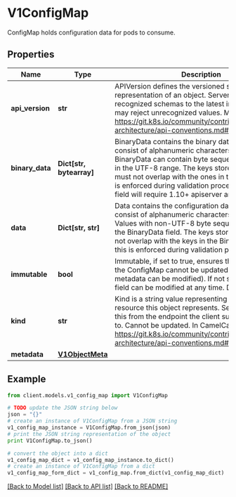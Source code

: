 # V1ConfigMap

ConfigMap holds configuration data for pods to consume.

## Properties
Name | Type | Description | Notes
------------ | ------------- | ------------- | -------------
**api_version** | **str** | APIVersion defines the versioned schema of this representation of an object. Servers should convert recognized schemas to the latest internal value, and may reject unrecognized values. More info: https://git.k8s.io/community/contributors/devel/sig-architecture/api-conventions.md#resources | [optional] 
**binary_data** | **Dict[str, bytearray]** | BinaryData contains the binary data. Each key must consist of alphanumeric characters, &#39;-&#39;, &#39;_&#39; or &#39;.&#39;. BinaryData can contain byte sequences that are not in the UTF-8 range. The keys stored in BinaryData must not overlap with the ones in the Data field, this is enforced during validation process. Using this field will require 1.10+ apiserver and kubelet. | [optional] 
**data** | **Dict[str, str]** | Data contains the configuration data. Each key must consist of alphanumeric characters, &#39;-&#39;, &#39;_&#39; or &#39;.&#39;. Values with non-UTF-8 byte sequences must use the BinaryData field. The keys stored in Data must not overlap with the keys in the BinaryData field, this is enforced during validation process. | [optional] 
**immutable** | **bool** | Immutable, if set to true, ensures that data stored in the ConfigMap cannot be updated (only object metadata can be modified). If not set to true, the field can be modified at any time. Defaulted to nil. | [optional] 
**kind** | **str** | Kind is a string value representing the REST resource this object represents. Servers may infer this from the endpoint the client submits requests to. Cannot be updated. In CamelCase. More info: https://git.k8s.io/community/contributors/devel/sig-architecture/api-conventions.md#types-kinds | [optional] 
**metadata** | [**V1ObjectMeta**](V1ObjectMeta.md) |  | [optional] 

## Example

```python
from client.models.v1_config_map import V1ConfigMap

# TODO update the JSON string below
json = "{}"
# create an instance of V1ConfigMap from a JSON string
v1_config_map_instance = V1ConfigMap.from_json(json)
# print the JSON string representation of the object
print V1ConfigMap.to_json()

# convert the object into a dict
v1_config_map_dict = v1_config_map_instance.to_dict()
# create an instance of V1ConfigMap from a dict
v1_config_map_form_dict = v1_config_map.from_dict(v1_config_map_dict)
```
[[Back to Model list]](../README.md#documentation-for-models) [[Back to API list]](../README.md#documentation-for-api-endpoints) [[Back to README]](../README.md)


